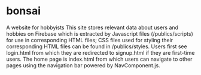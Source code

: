 # bonsai
A website for hobbyists
This site stores relevant data about users and hobbies on Firebase which is extracted by Javascript files (/publics/scripts) for use in corresponding
HTML files; CSS files used for styling their corresponding HTML files can be found in /publics/styles.
Users first see login.html from which they are redirected to signup.html if they are first-time users.
The home page is index.html from which users can navigate to other pages using the navigation bar powered by NavComponent.js.
